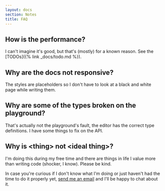 ```yaml
---
layout: docs
section: Notes
title: FAQ
---
```

## How is the performance?
I can't imagine it's good, but that's (mostly) for a known reason. See the [TODOs]({% link _docs/todo.md %}).

## Why are the docs not responsive?
The styles are placeholders so I don't have to look at a black and white page while writing them.

## Why are some of the types broken on the playground?
That's actually not the playground's fault, the editor has the correct type definitions. I have some things to fix on the API.

## Why is &lt;thing&gt; not &lt;ideal thing&gt;?
I'm doing this during my free time and there are things in life I value more than writing code (shocker, I know). Please be kind.

In case you're curious if I don't know what I'm doing or just haven't had the time to do it properly yet, [send me an email](mailto:voxelstack@gmail.com) and I'll be happy to chat about it.
